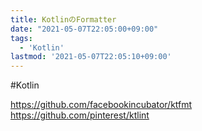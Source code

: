 ```yaml
---
title: KotlinのFormatter
date: "2021-05-07T22:05:00+09:00"
tags:
  - 'Kotlin'
lastmod: '2021-05-07T22:05:10+09:00'
---
```


#Kotlin

<https://github.com/facebookincubator/ktfmt>
<https://github.com/pinterest/ktlint>
